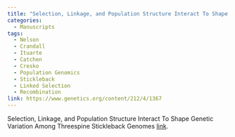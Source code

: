 ```yaml
---
title: "Selection, Linkage, and Population Structure Interact To Shape Genetic Variation Among Threespine Stickleback Genomes"
categories:
  - Manuscripts
tags:
  - Nelson
  - Crandall
  - Ituarte
  - Catchen
  - Cresko
  - Population Genomics
  - Stickleback
  - Linked Selection
  - Recombination
link: https://www.genetics.org/content/212/4/1367
---
```


Selection, Linkage, and Population Structure Interact To Shape Genetic Variation Among Threespine Stickleback Genomes [link](#).
